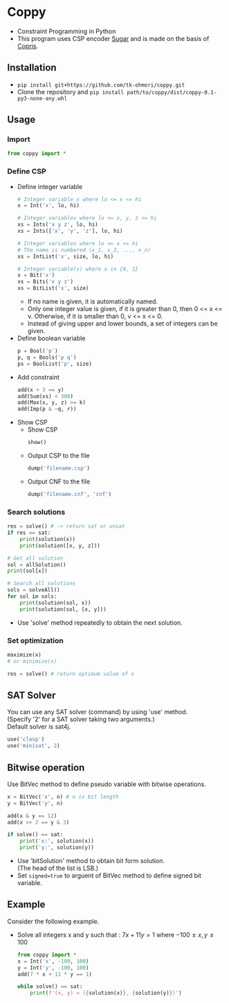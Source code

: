 # Coppy
* Constraint Programming in Python
* This program uses CSP encoder [Sugar](https://gitlab.com/cspsat/prog-sugar.git) and is made on the basis of [Copris](https://gitlab.com/cspsat/prog-copris.git).

## Installation
* ```pip install git+https://github.com/tk-ohmori/coppy.git```
* Clone the repository and ```pip install path/to/coppy/dist/coppy-0.1-py3-none-any.whl```

## Usage
### Import
```py
from coppy import *
```

### Define CSP
* Define integer variable
    ```py
    # Integer variable x where lo <= x <= hi
    x = Int('x', lo, hi)

    # Integer variables where lo <= x, y, z <= hi
    xs = Ints('x y z', lo, hi)
    xs = Ints(['x', 'y', 'z'], lo, hi)

    # Integer variables where lo <= x <= hi
    # The name is numbered (x_1, x_2, ..., x_n)
    xs = IntList('x', size, lo, hi)

    # Integer variable(s) where x in {0, 1}
    x = Bit('x')
    xs = Bits('x y z')
    xs = BitList('x', size)
    ```
    * If no name is given, it is automatically named.
    * Only one integer value is given, if it is greater than 0, then 0 <= x <= v. Otherwise, if it is smaller than 0, v <= x <= 0.
    * Instead of giving upper and lower bounds, a set of integers can be given.
* Define boolean variable
    ```py
    p = Bool('p')
    p, q = Bools('p q')
    ps = BoolList('p', size)
    ```
* Add constraint
    ```py
    add(x + 3 == y)
    add(Sum(xs) < 300)
    add(Max(x, y, z) >= k)
    add(Imp(p & ~q, r))
    ```
* Show CSP
    * Show CSP
        ```py
        show()
        ```
    * Output CSP to the file
        ```py
        dump('filename.csp')
        ```
    * Output CNF to the file
        ```py
        dump('filename.cnf', 'cnf')
        ```

### Search solutions
```py
res = solve() # -> return sat or unsat
if res == sat:
    print(solution(x))
    print(solution([x, y, z]))

# Get all solution
sol = allSolution()
print(sol[x])

# Search all solutions
sols = solveAll()
for sol in sols:
    print(solution(sol, x))
    print(solution(sol, [x, y]))
```
* Use 'solve' method repeatedly to obtain the next solution.

### Set optimization
```py
maximize(x)
# or minimize(x)

res = solve() # return optimum value of x
```

## SAT Solver
You can use any SAT solver (command) by using 'use' method.  
(Specify '2' for a SAT solver taking two arguments.)  
Default solver is sat4j.
```py
use('clasp')
use('minisat', 2)
```

## Bitwise operation
Use BitVec method to define pseudo variable with bitwise operations.
```py
x = BitVec('x', n) # n is bit length
y = BitVec('y', n)

add(x & y == 12)
add(x >> 2 == y & 3)

if solve() == sat:
    print('x:', solution(x))
    print('y:', solution(y))
```
* Use 'bitSolution' method to obtain bit form solution.  
    (The head of the list is LSB.)
* Set ```signed=true``` to arguent of BitVec method to define signed bit variable.

## Example
Consider the following example.  
* Solve all integers x and y such that : $7x + 11y = 1$ where $-100 \le x, y \le 100$  
    ```py
    from coppy import *
    x = Int('x', -100, 100)
    y = Int('y', -100, 100)
    add(7 * x + 11 * y == 1)

    while solve() == sat:
        print(f'(x, y) = ({solution(x)}, {solution(y)})')
    ```